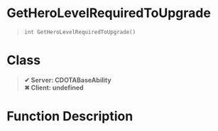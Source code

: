 # GetHeroLevelRequiredToUpgrade
> `int GetHeroLevelRequiredToUpgrade()`
# Class
> __✔ Server: CDOTABaseAbility__  
> __✖ Client: undefined__  
# Function Description

